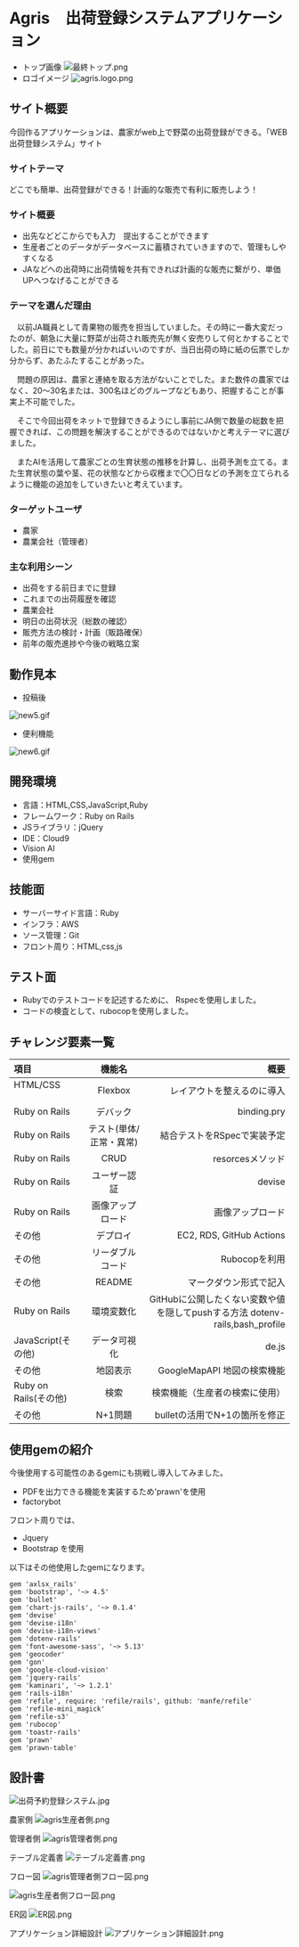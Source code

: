 # Agris　出荷登録システムアプリケーション
- トップ画像
![最終トップ.png](https://qiita-image-store.s3.ap-northeast-1.amazonaws.com/0/1514036/f39f100b-597d-8c22-7a13-f536168d39c4.png)
- ロゴイメージ
![agris.logo.png](https://qiita-image-store.s3.ap-northeast-1.amazonaws.com/0/1514036/54b8c8b3-306b-c0c7-77b2-93f68fdae01e.png)

## サイト概要
今回作るアプリケーションは、農家がweb上で野菜の出荷登録ができる。「WEB出荷登録システム」サイト


### サイトテーマ
どこでも簡単、出荷登録ができる！計画的な販売で有利に販売しよう！

### サイト概要
- 出先などどこからでも入力　提出することができます
- 生産者ごとのデータがデータベースに蓄積されていきますので、管理もしやすくなる
- JAなどへの出荷時に出荷情報を共有できれば計画的な販売に繋がり、単価UPへつなげることができる


### テーマを選んだ理由
　以前JA職員として青果物の販売を担当していました。その時に一番大変だったのが、朝急に大量に野菜が出荷され販売先が無く安売りして何とかすることでした。前日にでも数量が分かればいいのですが、当日出荷の時に紙の伝票でしか分からず、あたふたすることがあった。

　問題の原因は、農家と連絡を取る方法がないことでした。また数件の農家ではなく、20～30名または、300名ほどのグループなどもあり、把握することが事実上不可能でした。

　そこで今回出荷をネットで登録できるようにし事前にJA側で数量の総数を把握できれば、この問題を解決することができるのではないかと考えテーマに選びました。

　またAIを活用して農家ごとの生育状態の推移を計算し、出荷予測を立てる。また生育状態の葉や茎、花の状態などから収穫まで〇〇日などの予測を立てられるように機能の追加をしていきたいと考えています。

### ターゲットユーザ
- 農家
- 農業会社（管理者）

### 主な利用シーン
- 出荷をする前日までに登録
- これまでの出荷履歴を確認
- 農業会社
- 明日の出荷状況（総数の確認）
- 販売方法の検討・計画（販路確保）
- 前年の販売進捗や今後の戦略立案

## 動作見本

- 投稿後

![new5.gif](https://qiita-image-store.s3.ap-northeast-1.amazonaws.com/0/1514036/ac890c06-7ed2-3f7a-7370-7673dd7585d9.gif)

- 便利機能

![new6.gif](https://qiita-image-store.s3.ap-northeast-1.amazonaws.com/0/1514036/aec6d0e3-e39d-212f-8435-88837faf5df5.gif)



## 開発環境
- 言語：HTML,CSS,JavaScript,Ruby
- フレームワーク：Ruby on Rails
- JSライブラリ：jQuery
- IDE：Cloud9
- Vision AI
- 使用gem

## 技能面
- サーバーサイド言語：Ruby
- インフラ：AWS
- ソース管理：Git
- フロント周り：HTML,css,js

## テスト面
- Rubyでのテストコードを記述するために、
  Rspecを使用しました。
- コードの検査として、rubocopを使用しました。

## チャレンジ要素一覧
| 項目   |     機能名      | 　概要　　　　　　 |
| :--- | :-----------: | -------: |
| HTML/CSS    　　| Flexbox | レイアウトを整えるのに導入 |
| Ruby on Rails　 | デバック|　binding.pry　|
|Ruby on Rails|	テスト(単体/正常・異常)|	結合テストをRSpecで実装予定|
|Ruby on Rails|	CRUD|resorcesメソッド|
|Ruby on Rails|	ユーザー認証|devise|
|Ruby on Rails|	画像アップロード|画像アップロード|
|その他|デプロイ|EC2, RDS, GitHub Actions|
|その他|	リーダブルコード|Rubocopを利用|
|その他|	README|マークダウン形式で記入|
|Ruby on Rails|	環境変数化|GitHubに公開したくない変数や値を隠してpushする方法 dotenv-rails,bash_profile|
|JavaScript(その他)|	データ可視化|de.js|
|その他|	地図表示|GoogleMapAPI  地図の検索機能|
|Ruby on Rails(その他)|	検索|検索機能（生産者の検索に使用）|
|その他|	N+1問題|bulletの活用でN+1の箇所を修正|


## 使用gemの紹介
今後使用する可能性のあるgemにも挑戦し導入してみました。
- PDFを出力できる機能を実装するため'prawn'を使用
- factorybot

フロント周りでは、
- Jquery
- Bootstrap を使用

以下はその他使用したgemになります。

```
gem 'axlsx_rails'
gem 'bootstrap', '~> 4.5'
gem 'bullet'
gem 'chart-js-rails', '~> 0.1.4'
gem 'devise'
gem 'devise-i18n'
gem 'devise-i18n-views'
gem 'dotenv-rails'
gem 'font-awesome-sass', '~> 5.13'
gem 'geocoder'
gem 'gon'
gem 'google-cloud-vision'
gem 'jquery-rails'
gem 'kaminari', '~> 1.2.1'
gem 'rails-i18n'
gem 'refile', require: 'refile/rails', github: 'manfe/refile'
gem 'refile-mini_magick'
gem 'refile-s3'
gem 'rubocop'
gem 'toastr-rails'
gem 'prawn'
gem 'prawn-table'

```


## 設計書
![出荷予約登録システム.jpg](https://qiita-image-store.s3.ap-northeast-1.amazonaws.com/0/1514036/89ef5549-2076-5ab6-8299-3f048c3898d3.jpeg)

農家側
![agris生産者側.png](https://qiita-image-store.s3.ap-northeast-1.amazonaws.com/0/1514036/9c6e2ffd-b326-aab7-40a4-4926de399c7c.png)

管理者側
![agris管理者側.png](https://qiita-image-store.s3.ap-northeast-1.amazonaws.com/0/1514036/5a1cb6c8-1283-d2ef-c206-3e6862bece12.png)

テーブル定義書
![テーブル定義書.png](https://qiita-image-store.s3.ap-northeast-1.amazonaws.com/0/1514036/66382cbf-83f4-5fc1-9c76-78c63dc1af6b.png)

フロー図
![agris管理者側フロー図.png](https://qiita-image-store.s3.ap-northeast-1.amazonaws.com/0/1514036/a161f4a3-c5be-1625-5b90-8150b0b910f3.png)

![agris生産者側フロー図.png](https://qiita-image-store.s3.ap-northeast-1.amazonaws.com/0/1514036/8b2bacd1-54aa-1a5f-47e4-febe7cccb6ef.png)

ER図
![ER図.png](https://qiita-image-store.s3.ap-northeast-1.amazonaws.com/0/1514036/cf7eb77e-8143-91b2-e38e-63beb45e0019.png)

アプリケーション詳細設計
![アプリケーション詳細設計.png](https://qiita-image-store.s3.ap-northeast-1.amazonaws.com/0/1514036/62e30a86-d021-21a8-1836-14cd527d0337.png)